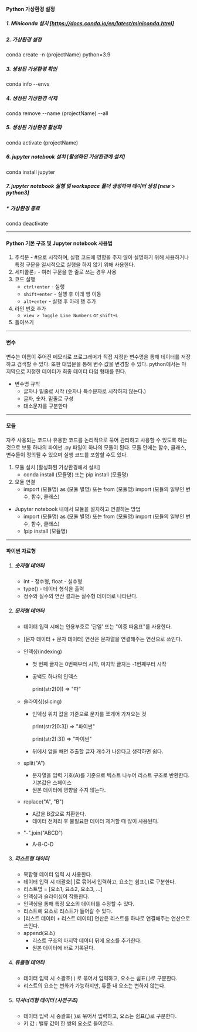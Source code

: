 #### Python 가상환경 설정

##### 1. Miniconda 설치 [https://docs.conda.io/en/latest/miniconda.html]

##### 2. 가상환경 설정

conda create -n (projectName) python=3.9

##### 3. 생성된 가상환경 확인

conda info --envs

##### 4. 생성된 가상환경 삭제

conda remove --name (projectName) --all

##### 5. 생성된 가상환경 활성화

conda activate (projectName)

##### 6. jupyter notebook 설치 [활성화된 가상환경에 설치]

conda install jupyter

##### 7. jupyter notebook 실행 및 workspace 폴더 생성하여 데이터 생성 [new > python3]



##### * 가상환경 종료

conda deactivate

---

#### Python 기본 구조 및 Jupyter notebook 사용법

1. 주석문 - #으로 시작하며, 실행 코드에 영향을 주지 않아 설명하기 위해 사용하거나 특정 구문을 일시적으로 실행을 하지 않기 위해 사용한다.
2. 세미콜론`;` - 여러 구문을 한 줄로 쓰는 경우 사용
3. 코드 실행
   * `ctrl+enter` - 실행
   * `shift+enter` - 실행 후 아래 행 이동
   * `alt+enter` - 실행 후 아래 행 추가
4. 라인 번호 추가
   * `view > Toggle Line Numbers` or `shift+L`
5. 들여쓰기

---

#### 변수

변수는 이름이 주어진 메모리로 프로그래머가 직접 지정한 변수명을 통해 데이터를 저장하고 검색할 수 있다. 또한 대입문을 통해 변수 값을 변경할 수 있다. python에서는 마지막으로 지정한 데이터가 최종 데이터 타입 형태를 띈다.

- 변수명 규칙
  - 글자나 밑줄로 시작 (숫자나 특수문자로 시작하지 않는다.)
  - 글자, 숫자, 밑줄로 구성
  - 대소문자를 구분한다

---

#### 모듈

자주 사용되는 코드나 유용한 코드를 논리적으로 묶어 관리하고 사용할 수 있도록 하는 것으로 보통 하나의 파이썬 .py 파일이 하나의 모듈이 된다. 모듈 안에는 함수, 클래스, 변수들이 정의될 수 있으며 실행 코드를 포함할 수도 있다.

1. 모듈 설치 [활성화된 가상환경에서 설치]
   - conda install (모듈명) 또는 pip install (모듈명)
2. 모듈 연결
   * import (모듈명) as (모듈 별명) 또는 from (모듈명) import (모듈의 일부인 변수, 함수, 클래스)

* Jupyter notebook 내에서 모듈을 설치하고 연결하는 방법
  * import (모듈명)  as (모듈 별명) 또는 from (모듈명) import (모듈의 일부인 변수, 함수, 클래스)
  * !pip install (모듈명)

---

#### 파이썬 자료형

1. ##### 숫자형 데이터

   + int - 정수형, float - 실수형
   + type() - 데이터 형식을 출력
   + 정수와 실수의 연산 결과는 실수형 데이터로 나타난다.

2. ##### 문자형 데이터

   * 데이터 입력 시에는 인용부호로 '단일' 또는 "이중 따옴표"를 사용한다.

   * [문자 데이터 + 문자 데이터] 연산은 문자열을 연결해주는 연산으로 쓰인다.

   * 인덱싱(indexing)

     * 첫 번째 글자는 0번째부터 시작, 마지막 글자는 -1번째부터 시작

     * 공백도 하나의 인덱스

       print(str2[0]) => "파"

   * 슬라이싱(slicing) 

     * 인덱싱 위치 값을 기준으로 문자를 쪼개어 가져오는 것

       print(str2[0:3]) => "파이썬"

       print(str2[:3]) => "파이썬"

     + 뒤에서 앞을 빼면 추출할 글자 개수가 나온다고 생각하면 쉽다.

   * split("A") 

     * 문자열을 입력 기호(A)를 기준으로 텍스트 나누어 리스트 구조로 반환한다. 기본값은 스페이스
     * 원본 데이터에 영향을 주지 않는다.

   * replace("A", "B")

     * A값을 B값으로 치환한다.
     * 데이터 전처리 후 불필요한 데이터 제거할 때 많이 사용된다.

   * "-".join("ABCD")

     * A-B-C-D

3. ##### 리스트형 데이터

   * 복합형 데이터 입력 시 사용한다.

   + 데이터 입력 시 대괄호[ ]로 묶어서 입력하고, 요소는 쉼표(,)로 구분한다.
   + 리스트명 = [요소1, 요소2, 요소3, ...]
   + 인덱싱과 슬라이싱이 작동한다.
   + 인덱싱을 통해 특정 요소의 데이터를 수정할 수 있다.
   + 리스트에 요소로 리스트가 들어갈 수 있다.
   + [리스트 데이터 + 리스트 데이터] 연산은 리스트를 하나로 연결해주는 연산으로 쓰인다.
   + append(요소)
     + 리스트 구조의 마지막 데이터 뒤에 요소를 추가한다.
     + 원본 데이터에 바로 기록된다.

4. ##### 튜플형 데이터

   + 데이터 입력 시 소괄호( ) 로 묶어서 입력하고, 요소는 쉼표(,)로 구분한다.
   + 리스트의 요소는 변화가 가능하지만, 튜플 내 요소는 변하지 않는다.

5. ##### 딕셔너리형 데이터 (사전구조)

   + 데이터 입력 시 중괄호{ }로 묶어서 입력하고, 요소는 쉼표(,)로 구분한다.
   + 키 값 : 밸류 값이 한 쌍의 요소로 들어온다.